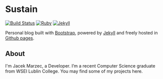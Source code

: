 # Sustain

[![Build Status](https://github.com/jekyllt/sustain/actions/workflows/jekyll_build.yml/badge.svg)](https://github.com/jekyllt/sustain/actions/workflows/jekyll_build.yml)
[![Ruby](https://img.shields.io/badge/ruby-2.6.3-blue.svg?style=flat)](http://travis-ci.org/jekyllt/sustain)
[![Jekyll](https://img.shields.io/badge/jekyll-3.9.0-blue.svg?style=flat)](http://travis-ci.org/jekyllt/sustain)

Personal blog built with [Bootstrap](http://getbootstrap.com/), powered by [Jekyll](http://jekyllrb.com/) and freely
hosted in [Github pages](https://pages.github.com/).


## About

I'm Jacek Marzec, a Developer.
I’m a recent Computer Science graduate from WSEI Lublin College. You may find some of my projects here.
